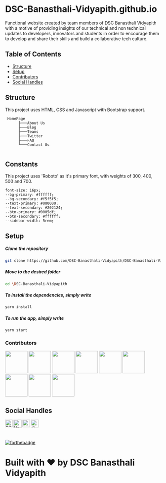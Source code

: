 # DSC-Banasthali-Vidyapith.github.io
Functional website created by team members of DSC Banasthali Vidyapith with a motive of providing insights of our technical and non technical updates to developers, innovators and students in order to encourage them to develop and share their skills and build a collaborative tech culture.

## Table of Contents ##
- [Structure](#structure)
- [Setup](#setup)
- [Contributors](#contributors)
- [Social Handles](#social-handles)

## Structure
This project uses HTML, CSS and Javascript with Bootstrap support.
<!-- PAGES -->

```
 HomePage
      ├───About Us
      ├───Blog
      ├───Teams
      ├───Twitter
      ├───FAQ
      └───Contact Us
         
```

<!-- STRUCTURE -->

## Constants

This project uses 'Roboto' as it's primary font, with weights of 300, 400, 500 and 700. 

```
font-size: 16px;
--bg-primary: #ffffff;
--bg-secondary: #f5f5f5;
--text-primary: #000000;
--text-secondary: #202124;
--btn-primary: #0005df;
--btn-secondary: #ffffff;
--sidebar-width: 5rem;
```

<!-- SET UP -->

## Setup

##### Clone the repository

```bash
git clone https://github.com/DSC-Banasthali-Vidyapith/DSC-Banasthali-Vidyapith.github.io.git
```

##### Move to the desired folder

```bash
cd \DSC-Banasthali-Vidyapith
```

##### To install the dependencies, simply write

```bash
yarn install
```

##### To run the app, simply write

```bash
yarn start
```

### Contributors

<p align="left">
<a href="https://github.com/Vanshikagarg17"><img width="72px" src="https://avatars.githubusercontent.com/u/51471702?s=400&u=c3ae1a80c62a5552d41906f7acbc2cd0abf01c08&v=4"></a>
<img width="72px" src="https://avatars.githubusercontent.com/u/45946392?s=60&amp;u=1bcd1ea8a3c9c9ee4a3120db0fbff3dd3a3f900f&amp;v=4">
<img width="72px" src="https://avatars.githubusercontent.com/u/61283887?s=60&amp;u=cd795c302b53d1b427811e02dd96dccd155c4827&amp;v=4">
<img width="72px" src="https://avatars.githubusercontent.com/u/61665348?s=60&amp;v=4">
<img width="72px" src="https://avatars.githubusercontent.com/u/68401881?s=60&amp;u=3eca1b119f89a2f712cbe478c4ce1e213346c309&amp;v=4">
<img width="72px" src="https://avatars.githubusercontent.com/u/62608652?s=60&amp;v=4">
<img width="72px" src="https://avatars.githubusercontent.com/u/53488394?s=60&amp;u=209a47a9d7c6eb854247be9d6788c8461c87c00c&amp;v=4">
<img width="72px" src="https://avatars.githubusercontent.com/u/55035814?s=60&amp;u=390c2b6b4aecf21522a421b266088d8034ee532e&amp;v=4">
<img width="72px" src="https://avatars.githubusercontent.com/u/46489702?s=60&amp;u=81c81f1b556d173f1230e715f3ec81bf0907b561&amp;v=4">
</p>



## Social Handles

<a href="https://www.linkedin.com/company/dsc-banasthali-vidyapith/">
    <img align="left" alt="DSC-Banasthali Vidyapith | Linkedin" width="24px" src="https://github.com/TheDudeThatCode/TheDudeThatCode/blob/master/Assets/Linkedin.svg" />
  </a>
   <a href="https://twitter.com/DSC_Banasthali">
    <img align="left" alt="Vanshika Garg | Twitter" width="26px" src="https://github.com/TheDudeThatCode/TheDudeThatCode/blob/master/Assets/Twitter.svg" />
</a> 
  <a href="https://www.instagram.com/dsc_banasthalividyapith/">
    <img align="left" alt="vanshikaaaaa_ | Instagram" width="24px" src="https://github.com/TheDudeThatCode/TheDudeThatCode/blob/master/Assets/Instagram.svg" />
  </a><a href="https://dscbanasthalividyapith.medium.com/" target="blank"><img align="left" src="https://cdn.jsdelivr.net/npm/simple-icons@3.0.1/icons/medium.svg" alt="@vanshikagarg17" height="25" width="25" /></a> 

<br>
<br>
<br>

[![forthebadge](https://forthebadge.com/images/badges/built-with-love.svg)](https://github.com/Vanshikagarg17)

# Built with ❤️ by DSC Banasthali Vidyapith
